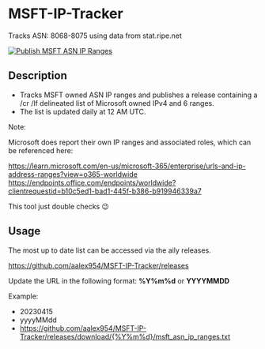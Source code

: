 # MSFT-IP-Tracker
Tracks ASN: 8068-8075 using data from stat.ripe.net

[![Publish MSFT ASN IP Ranges](https://github.com/aalex954/MSFT-IP-Tracker/actions/workflows/build_and_release.yml/badge.svg?branch=master)](https://github.com/aalex954/MSFT-IP-Tracker/actions/workflows/build_and_release.yml)

## Description

- Tracks MSFT owned ASN IP ranges and publishes a release containing a /cr /lf delineated list of Microsoft owned IPv4 and 6 ranges.
- The list is updated daily at 12 AM UTC.

Note:

Microsoft does report their own IP ranges and associated roles, which can be referenced here:

https://learn.microsoft.com/en-us/microsoft-365/enterprise/urls-and-ip-address-ranges?view=o365-worldwide
https://endpoints.office.com/endpoints/worldwide?clientrequestid=b10c5ed1-bad1-445f-b386-b919946339a7


This tool just double checks 😉

## Usage

The most up to date list can be accessed via the aily releases.

https://github.com/aalex954/MSFT-IP-Tracker/releases

Update the URL in the following format: __%Y%m%d__ or __YYYYMMDD__

Example: 

- 20230415 
- yyyyMMdd
- https://github.com/aalex954/MSFT-IP-Tracker/releases/download/{%Y%m%d}/msft_asn_ip_ranges.txt


